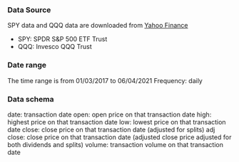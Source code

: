 ### Data Source
SPY data and QQQ data are downloaded from [Yahoo Finance](https://finance.yahoo.com/) 
- SPY: SPDR S&P 500 ETF Trust
- QQQ: Invesco QQQ Trust

### Date range
The time range is from 01/03/2017 to 06/04/2021
Frequency: daily

### Data schema 
date: transaction date
open: open price on that transaction date
high: highest price on that transaction date
low: lowest price on that transaction date
close: close price on that transaction date (adjusted for splits)
adj close: close price on that transaction date (adjusted close price adjusted for both dividends and splits)
volume: transaction volume on that transaction date
